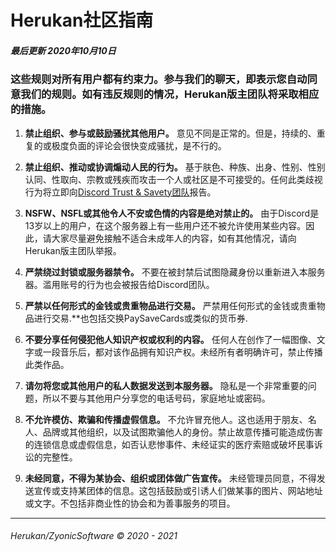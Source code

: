 # **Herukan社区指南**

##### **最后更新 2020年10月10日**

### 这些规则对所有用户都有约束力。参与我们的聊天，即表示您自动同意我们的规则。如有违反规则的情况，Herukan版主团队将采取相应的措施。

1. **禁止组织、参与或鼓励骚扰其他用户。**
意见不同是正常的。但是，持续的、重复的或极度负面的评论会很快变成骚扰，是不行的。

2. **禁止组织、推动或协调煽动人民的行为。**
基于肤色、种族、出身、性别、性别认同、性取向、宗教或残疾而攻击一个人或社区是不可接受的。任何此类歧视行为将立即向[Discord Trust & Savety团队](https://support.discord.com/hc/en-us/requests/new?ticket_form_id=360000029731)报告。

3. **NSFW、NSFL或其他令人不安或色情的内容是绝对禁止的。**
由于Discord是13岁以上的用户，在这个服务器上有一些用户还不被允许使用某些内容。因此，请大家尽量避免接触不适合未成年人的内容，如有其他情况，请向Herukan版主团队举报。

4. **严禁绕过封锁或服务器禁令。**
不要在被封禁后试图隐藏身份以重新进入本服务器。滥用账号的行为也会被报告给Discord团队。

5. **严禁以任何形式的金钱或贵重物品进行交易。**
严禁用任何形式的金钱或贵重物品进行交易.**也包括交换PaySaveCards或类似的货币券.

6. **不要分享任何侵犯他人知识产权或权利的内容。**
任何人在创作了一幅图像、文字或一段音乐后，都对该作品拥有知识产权。未经所有者明确许可，禁止传播此类作品。

7. **请勿将您或其他用户的私人数据发送到本服务器。**
隐私是一个非常重要的问题，所以不要与其他用户分享您的电话号码，家庭地址或密码。

8. **不允许模仿、欺骗和传播虚假信息。**
不允许冒充他人。这也适用于朋友、名人、品牌或其他组织，以及试图欺骗他人的身份。禁止故意传播可能造成伤害的连锁信息或虚假信息，如否认悲惨事件、未经证实的医疗索赔或破坏民事诉讼的完整性。

9. **未经同意，不得为某协会、组织或团体做广告宣传。**
未经管理员同意，不得发送宣传或支持某团体的信息。这包括鼓励或引诱人们做某事的图片、网站地址或文字。不包括非商业性的协会和为善事服务的项目。

---

###### Herukan/ZyonicSoftware © 2020 - 2021
